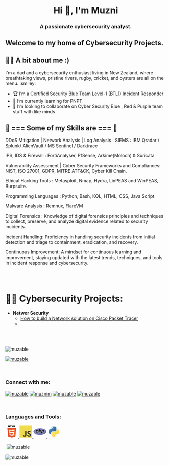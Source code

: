 <h1 align="center">Hi 👋, I'm Muzni</h1>
<h3 align="center">A passionate cybersecurity analyst.</h3>

## Welcome to my home of Cybersecurity Projects. 

## :technologist: A bit about me :) <br>
<p>I'm a dad and a cybersecurity enthusiast living in New Zealand, where breathtaking views, pristine rivers, rugby, cricket, and oysters are all on the menu. :smiley: <br>
<!-- COMMENT  <p> I love cooking, Travelling & tech stuff. <br> -->
<!-- COMMENT <p> I cook delicious Asian dishes such as Chicken Tikka, Chicken Kadai, Mutton Curry and Biriyani.<br>
<p> I have lived in the UK, travelled around Europe and to Dubai <br>
<p> I Have over 10 years ofexperience as a Technical Analyst and in cyber security, spanning various organizations, including major telecommunications companies. I am currently a CyberSecurity Analyst at a large telecommunications company and MSSP in New Zealand. <br> </p>  -->

- :trophy: I’m a Certified Security Blue Team Level-1 (BTL1) Incident Responder
- 🌱 I’m currently learning for PNPT
- 👯 I’m looking to collaborate on Cyber Security Blue , Red & Purple team stuff with like minds


## :mechanical_arm: === Some of my Skills are === :mechanical_arm:
<p> DDoS Mitigation | Network Analysis | Log Analysis | SIEMS : IBM Qradar / Splunk/ AlienVault / MS Sentinel / Darktrace <br> 
<p>IPS, IDS & Firewall : FortiAnalyser, PfSense, Arkime(Moloch) & Suricata <br>
<p>Vulnerability Assessment | Cyber Security Frameworks and Compliances: NIST, ISO 27001, GDPR, MITRE ATT&CK, Cyber Kill Chain. <br>
<p>Ethical Hacking Tools : Metasploit, Nmap, Hydra, LinPEAS and WinPEAS, Burpsuite. <br>
<p>Programming Languages : Python, Bash, KQL, HTML, CSS, Java Script <br>
<p>Malware Analysis : Remnux, FlareVM <br>
<p>Digital Forensics : Knowledge of digital forensics principles and techniques to collect, preserve, and analyze digital evidence related to security incidents. <br>
<p>Incident Handling: Proficiency in handling security incidents from initial detection and triage to containment, eradication, and recovery. <br>
<p>Continuous Improvement: A mindset for continuous learning and improvement, staying updated with the latest trends, techniques, and tools in incident response and cybersecurity. <br> </p>


<br>
<br>
<h1>👨‍💻 Cybersecurity Projects:</h1>

- <b>Networ Security</b>
  - [How to build a Network solution on Cisco Packet Tracer](https://github.com/muzable/Network-Security/tree/main/Cisco-Packet-Tracer)
  -

  
<!-- COMMENT-
[<img src='https://cdn.jsdelivr.net/npm/simple-icons@3.0.1/icons/github.svg' alt='github' height='40'>](https://github.com/https://github.com/muzable)  [<img src='https://cdn.jsdelivr.net/npm/simple-icons@3.0.1/icons/linkedin.svg' alt='linkedin' height='40'>](https://www.linkedin.com/in/https://github.com/muzable/)  [<img src='https://cdn.jsdelivr.net/npm/simple-icons@3.0.1/icons/icloud.svg' alt='website' height='40'>](https://www.muzable.net/)  


[![Anurag's GitHub stats](https://github-readme-stats.vercel.app/api?username=muzable)](https://github.com/muzable/github-readme-stats)

<h1 align="center">Hi 👋, I'm Muzni</h1>
<h3 align="center">A passionate cybersecurity analyst.</h3>
-->
<br>
<br>
<p align="left"> <img src="https://komarev.com/ghpvc/?username=muzable&label=Profile%20views&color=0e75b6&style=flat" alt="muzable" /> </p>

<p align="left"> <a href="https://github.com/ryo-ma/github-profile-trophy"><img src="https://github-profile-trophy.vercel.app/?username=muzable" alt="muzable" /></a> </p>

<!-- COMMENT- - 🔭 I’m currently working on **Malware Analysis**

- 👯 I’m looking to collaborate on **Anything related to Cybersecurity**
-->

<br>
<h3 align="left">Connect with me:</h3>
<p align="left">
<a href="https://twitter.com/muzable" target="blank"><img align="center" src="https://raw.githubusercontent.com/rahuldkjain/github-profile-readme-generator/master/src/images/icons/Social/twitter.svg" alt="muzable" height="30" width="40" /></a>
<a href="https://linkedin.com/in/muznim" target="blank"><img align="center" src="https://raw.githubusercontent.com/rahuldkjain/github-profile-readme-generator/master/src/images/icons/Social/linked-in-alt.svg" alt="muznim" height="30" width="40" /></a>
<a href="https://fb.com/muzable" target="blank"><img align="center" src="https://raw.githubusercontent.com/rahuldkjain/github-profile-readme-generator/master/src/images/icons/Social/facebook.svg" alt="muzable" height="30" width="40" /></a>
<a href="https://instagram.com/muzable" target="blank"><img align="center" src="https://raw.githubusercontent.com/rahuldkjain/github-profile-readme-generator/master/src/images/icons/Social/instagram.svg" alt="muzable" height="30" width="40" /></a>
</p>
<br>
<h3 align="left">Languages and Tools:</h3>
<p align="left"> <a href="https://www.w3.org/html/" target="_blank" rel="noreferrer"> <img src="https://raw.githubusercontent.com/devicons/devicon/master/icons/html5/html5-original-wordmark.svg" alt="html5" width="40" height="40"/> </a> <a href="https://developer.mozilla.org/en-US/docs/Web/JavaScript" target="_blank" rel="noreferrer"> <img src="https://raw.githubusercontent.com/devicons/devicon/master/icons/javascript/javascript-original.svg" alt="javascript" width="40" height="40"/> </a> <a href="https://www.php.net" target="_blank" rel="noreferrer"> <img src="https://raw.githubusercontent.com/devicons/devicon/master/icons/php/php-original.svg" alt="php" width="40" height="40"/> </a> <a href="https://www.python.org" target="_blank" rel="noreferrer"> <img src="https://raw.githubusercontent.com/devicons/devicon/master/icons/python/python-original.svg" alt="python" width="40" height="40"/> </a> </p>

<p>&nbsp;<img align="center" src="https://github-readme-stats.vercel.app/api?username=muzable&show_icons=true&locale=en" alt="muzable" /></p>

<p><img align="center" src="https://github-readme-streak-stats.herokuapp.com/?user=muzable&" alt="muzable" /></p>



  
<!-- COMMENT- <b>Full Stack Web App (React, NodeJS, Azure, and Machine Learning Components)</b>
  - [Image Analysis Middleware](https://github.com/joshmadakor1/4chan-Image-Analysis-Middleware-C964) <b><i>(Potentially NSFW)</b></i>




